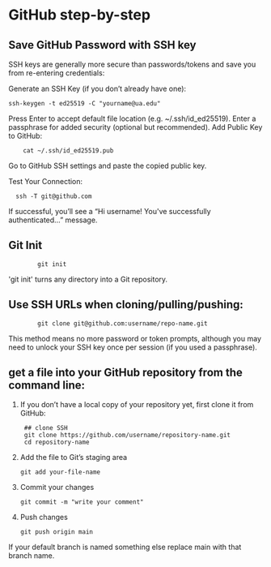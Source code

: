 # GitHub step-by-step

## Save GitHub Password with SSH key 

SSH keys are generally more secure than passwords/tokens and save you from re-entering credentials:

Generate an SSH Key (if you don’t already have one):

    ssh-keygen -t ed25519 -C "yourname@ua.edu"

Press Enter to accept default file location (e.g. ~/.ssh/id_ed25519).
Enter a passphrase for added security (optional but recommended).
Add Public Key to GitHub:

        cat ~/.ssh/id_ed25519.pub
        
Go to GitHub SSH settings and paste the copied public key.

Test Your Connection:

      ssh -T git@github.com
      
If successful, you’ll see a “Hi username! You've successfully authenticated…” message.

## Git Init

            git init
            
'git init' turns any directory into a Git repository.

## Use SSH URLs when cloning/pulling/pushing:

            git clone git@github.com:username/repo-name.git

This method means no more password or token prompts, although you may need to unlock your SSH key once per session (if you used a passphrase).


## get a file into your GitHub repository from the command line:

1. If you don’t have a local copy of your repository yet, first clone it from GitHub:

        ## clone SSH 
        git clone https://github.com/username/repository-name.git
        cd repository-name

2. Add the file to Git’s staging area
   
       git add your-file-name

3. Commit your changes

       git commit -m "write your comment"

4. Push changes

       git push origin main

If your default branch is named something else replace main with that branch name.





